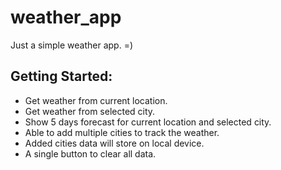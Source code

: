 # weather_app

Just a simple weather app. =)

## Getting Started:
- Get weather from current location.
- Get weather from selected city.
- Show 5 days forecast for current location and selected city.
- Able to add multiple cities to track the weather.
- Added cities data will store on local device.
- A single button to clear all data.
